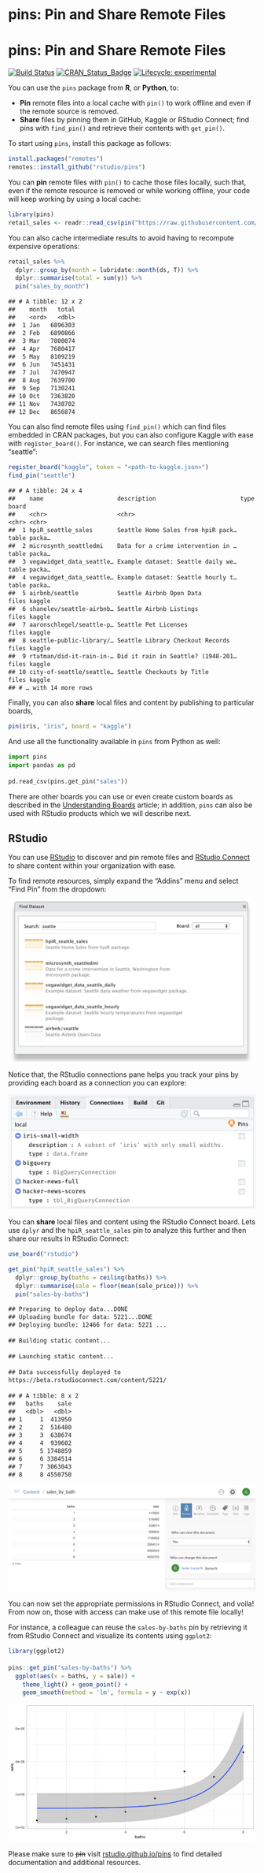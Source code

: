 pins: Pin and Share Remote Files
================

# pins: Pin and Share Remote Files

[![Build
Status](https://travis-ci.org/rstudio/pins.svg?branch=master)](https://travis-ci.org/rstudio/pins)
[![CRAN\_Status\_Badge](https://www.r-pkg.org/badges/version/pins)](https://cran.r-project.org/package=pins)
[![Lifecycle:
experimental](https://img.shields.io/badge/lifecycle-experimental-red.svg)](https://www.tidyverse.org/lifecycle/#experimental)

You can use the `pins` package from **R**, or **Python**, to:

  - **Pin** remote files into a local cache with `pin()` to work offline
    and even if the remote source is removed.
  - **Share** files by pinning them in GitHub, Kaggle or RStudio
    Connect; find pins with `find_pin()` and retrieve their contents
    with `get_pin()`.

To start using `pins`, install this package as follows:

``` r
install.packages("remotes")
remotes::install_github("rstudio/pins")
```

You can **pin** remote files with `pin()` to cache those files locally,
such that, even if the remote resource is removed or while working
offline, your code will keep working by using a local cache:

``` r
library(pins)
retail_sales <- readr::read_csv(pin("https://raw.githubusercontent.com/facebook/prophet/master/examples/example_retail_sales.csv", "sales"))
```

You can also cache intermediate results to avoid having to recompute
expensive operations:

``` r
retail_sales %>%
  dplyr::group_by(month = lubridate::month(ds, T)) %>%
  dplyr::summarise(total = sum(y)) %>%
  pin("sales_by_month")
```

    ## # A tibble: 12 x 2
    ##    month   total
    ##    <ord>   <dbl>
    ##  1 Jan   6896303
    ##  2 Feb   6890866
    ##  3 Mar   7800074
    ##  4 Apr   7680417
    ##  5 May   8109219
    ##  6 Jun   7451431
    ##  7 Jul   7470947
    ##  8 Aug   7639700
    ##  9 Sep   7130241
    ## 10 Oct   7363820
    ## 11 Nov   7438702
    ## 12 Dec   8656874

You can also find remote files using `find_pin()` which can find files
embedded in CRAN packages, but you can also configure Kaggle with ease
with `register_board()`. For instance, we can search files mentioning
“seattle”:

``` r
register_board("kaggle", token = "<path-to-kaggle.json>")
find_pin("seattle")
```

    ## # A tibble: 24 x 4
    ##    name                     description                        type  board 
    ##    <chr>                    <chr>                              <chr> <chr> 
    ##  1 hpiR_seattle_sales       Seattle Home Sales from hpiR pack… table packa…
    ##  2 microsynth_seattledmi    Data for a crime intervention in … table packa…
    ##  3 vegawidget_data_seattle… Example dataset: Seattle daily we… table packa…
    ##  4 vegawidget_data_seattle… Example dataset: Seattle hourly t… table packa…
    ##  5 airbnb/seattle           Seattle Airbnb Open Data           files kaggle
    ##  6 shanelev/seattle-airbnb… Seattle Airbnb Listings            files kaggle
    ##  7 aaronschlegel/seattle-p… Seattle Pet Licenses               files kaggle
    ##  8 seattle-public-library/… Seattle Library Checkout Records   files kaggle
    ##  9 rtatman/did-it-rain-in-… Did it rain in Seattle? (1948-201… files kaggle
    ## 10 city-of-seattle/seattle… Seattle Checkouts by Title         files kaggle
    ## # … with 14 more rows

Finally, you can also **share** local files and content by publishing to
particular boards,

``` r
pin(iris, "iris", board = "kaggle")
```

And use all the functionality available in `pins` from Python as well:

``` python
import pins
import pandas as pd

pd.read_csv(pins.get_pin("sales"))
```

There are other boards you can use or even create custom boards as
described in the [Understanding
Boards](https://rstudio.github.io/pins/articles/boards.html) article; in
addition, `pins` can also be used with RStudio products which we will
describe next.

## RStudio

You can use [RStudio](https://www.rstudio.com/products/rstudio/) to
discover and pin remote files and [RStudio
Connect](https://www.rstudio.com/products/connect/) to share content
within your organization with ease.

To find remote resources, simply expand the “Addins” menu and select
“Find Pin” from the dropdown:

![](tools/readme/rstudio-discover-pins.png)

Notice that, the RStudio connections pane helps you track your pins by
providing each board as a connection you can explore:

![](tools/readme/rstudio-explore-pins.png)

You can **share** local files and content using the RStudio Connect
board. Lets use `dplyr` and the `hpiR_seattle_sales` pin to analyze this
further and then share our results in RStudio Connect:

``` r
use_board("rstudio")
```

``` r
get_pin("hpiR_seattle_sales") %>%
  dplyr::group_by(baths = ceiling(baths)) %>%
  dplyr::summarise(sale = floor(mean(sale_price))) %>%
  pin("sales-by-baths")
```

    ## Preparing to deploy data...DONE
    ## Uploading bundle for data: 5221...DONE
    ## Deploying bundle: 12466 for data: 5221 ...

    ## Building static content...

    ## Launching static content...

    ## Data successfully deployed to https://beta.rstudioconnect.com/content/5221/

    ## # A tibble: 8 x 2
    ##   baths    sale
    ##   <dbl>   <dbl>
    ## 1     1  413950
    ## 2     2  516480
    ## 3     3  638674
    ## 4     4  939602
    ## 5     5 1748859
    ## 6     6 3384514
    ## 7     7 3063043
    ## 8     8 4550750

![](tools/readme/rstudio-share-pins.png)

You can now set the appropriate permissions in RStudio Connect, and
voila\! From now on, those with access can make use of this remote file
locally\!

For instance, a colleague can reuse the `sales-by-baths` pin by
retrieving it from RStudio Connect and visualize its contents using
`ggplot2`:

``` r
library(ggplot2)

pins::get_pin("sales-by-baths") %>%
  ggplot(aes(x = baths, y = sale)) +
    theme_light() + geom_point() +
    geom_smooth(method = 'lm', formula = y ~ exp(x))
```

![](tools/readme/rstudio-plot-pin-1.png)<!-- -->

Please make sure to ~~pin~~ visit
[rstudio.github.io/pins](https://rstudio.github.io/pins/) to find
detailed documentation and additional resources.
